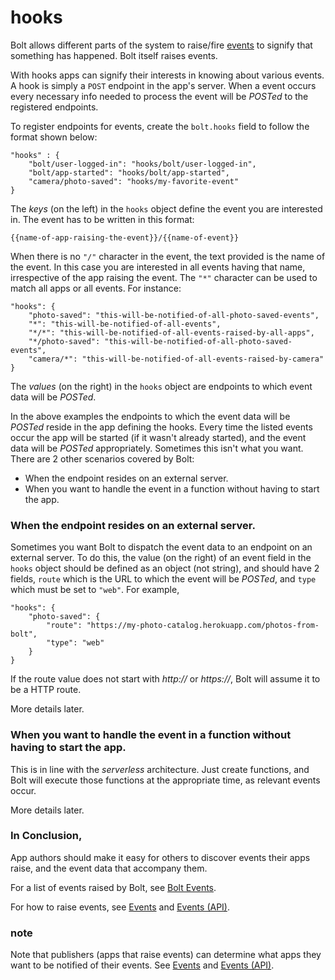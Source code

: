 # hooks

Bolt allows different parts of the system to raise/fire [events](/events.md) to signify that something has happened. Bolt itself raises events.

With hooks apps can signify their interests in knowing about various events. A hook is simply a `POST` endpoint in the app's server. When a event occurs every necessary info needed to process the event will be _POSTed_ to the registered endpoints.

To register endpoints for events, create the `bolt.hooks` field to follow the format shown below:

```
"hooks" : {
    "bolt/user-logged-in": "hooks/bolt/user-logged-in",
    "bolt/app-started": "hooks/bolt/app-started",
    "camera/photo-saved": "hooks/my-favorite-event"
}
```

The _keys_ \(on the left\) in the `hooks` object define the event you are interested in. The event has to be written in this format:

`{{name-of-app-raising-the-event}}/{{name-of-event}}`

When there is no `"/"` character in the event, the text provided is the name of the event. In this case you are interested in all events having that name, irrespective of the app raising the event. The `"*"` character can be used to match all apps or all events. For instance:

```
"hooks": {
    "photo-saved": "this-will-be-notified-of-all-photo-saved-events",
    "*": "this-will-be-notified-of-all-events",
    "*/*": "this-will-be-notified-of-all-events-raised-by-all-apps",
    "*/photo-saved": "this-will-be-notified-of-all-photo-saved-events",
    "camera/*": "this-will-be-notified-of-all-events-raised-by-camera"
}
```

The _values_ \(on the right\) in the `hooks` object are endpoints to which event data will be _POSTed_.

In the above examples the endpoints to which the event data will be _POSTed_ reside in the app defining the hooks. Every time the listed events occur the app will be started \(if it wasn't already started\), and the event data will be _POSTed_ appropriately. Sometimes this isn't what you want. There are 2 other scenarios covered by Bolt:

* When the endpoint resides on an external server.
* When you want to handle the event in a function without having to start the app.

### When the endpoint resides on an external server.

Sometimes you want Bolt to dispatch the event data to an endpoint on an external server. To do this, the value \(on the right\) of an event field in the `hooks` object should be defined as an object \(not string\), and should have 2 fields, `route` which is the URL to which the event will be _POSTed_, and `type` which must be set to `"web"`. For example,

```
"hooks": {
    "photo-saved": {
        "route": "https://my-photo-catalog.herokuapp.com/photos-from-bolt",
        "type": "web"
    }
}
```

If the route value does not start with _http://_ or _https://_, Bolt will assume it to be a HTTP route.

More details later.

### When you want to handle the event in a function without having to start the app.

This is in line with the _serverless_ architecture. Just create functions, and Bolt will execute those functions at the appropriate time, as relevant events occur.

More details later.

### In Conclusion,

App authors should make it easy for others to discover events their apps raise, and the event data that accompany them.

For a list of events raised by Bolt, see [Bolt Events](/bolt-events.md).

For how to raise events, see [Events](/events.md) and [Events \(API\)](/events-api.md).

### note

Note that publishers \(apps that raise events\) can determine what apps they want to be notified of their events. See [Events](/events.md) and [Events \(API\)](/events-api.md).

